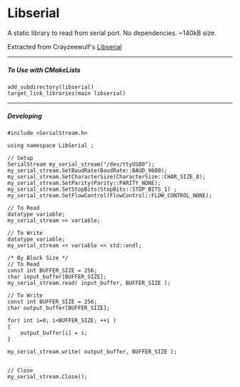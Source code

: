 # Libserial 

A static library to read from serial port.  No dependencies. ~140kB size.

Extracted from Crayzeewulf's [Libserial](https://github.com/crayzeewulf/libserial) 

------



##### To Use with CMakeLists

```
add_subdirectory(libserial)
target_link_libraries(main libserial)
```

------



##### Developing

```
#include <SerialStream.h>

using namespace LibSerial ;

// Setup
SerialStream my_serial_stream("/dev/ttyUSB0");
my_serial_stream.SetBaudRate(BaudRate::BAUD_9600);
my_serial_stream.SetCharacterSize(CharacterSize::CHAR_SIZE_8);
my_serial_stream.SetParity(Parity::PARITY_NONE);
my_serial_stream.SetStopBits(StopBits::STOP_BITS_1) ;
my_serial_stream.SetFlowControl(FlowControl::FLOW_CONTROL_NONE);

// To Read
datatype variable;
my_serial_stream >> variable;

// To Write
datatype variable;
my_serial_stream << variable << std::endl;

/* By Block Size */
// To Read
const int BUFFER_SIZE = 256;
char input_buffer[BUFFER_SIZE];
my_serial_stream.read( input_buffer, BUFFER_SIZE );

// To Write
const int BUFFER_SIZE = 256;
char output_buffer[BUFFER_SIZE];

for( int i=0; i<BUFFER_SIZE; ++i )
{
    output_buffer[i] = i;
}

my_serial_stream.write( output_buffer, BUFFER_SIZE );


// Close
my_serial_stream.Close();
```

